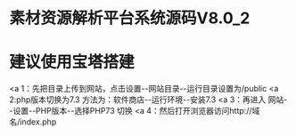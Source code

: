 # 素材资源解析平台系统源码V8.0_2
# 建议使用宝塔搭建
<a 1：先把目录上传到网站，点击设置--网站目录--运行目录设置为/public  </a>
<a 2:php版本切换为7.3   方法为：软件商店--运行环境--安装7.3 </a>
<a 3：再进入  网站--设置--PHP版本--选择PHP73 切换 </a>
<a 4：然后打开浏览器访问http://域名/index.php </a>
